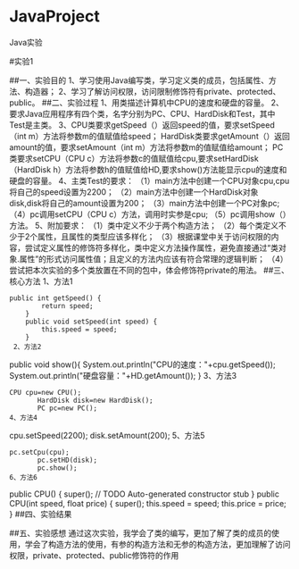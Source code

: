 # JavaProject
Java实验

#实验1

##一、实验目的
1、学习使用Java编写类，学习定义类的成员，包括属性、方法、构造器；
2、学习了解访问权限，访问限制修饰符有private、protected、public。
##二、实验过程
1、用类描述计算机中CPU的速度和硬盘的容量。
2、要求Java应用程序有四个类，名字分别为PC、CPU、HardDisk和Test，其中Test是主类。
3、CPU类要求getSpeed（）返回speed的值，要求setSpeed（int m）方法将参数m的值赋值给speed；
   HardDisk类要求getAmount（）返回amount的值，要求setAmount（int m）方法将参数m的值赋值给amount；
   PC类要求setCPU（CPU c）方法将参数c的值赋值给cpu,要求setHardDisk（HardDisk h）方法将参数h的值赋值给HD,要求show()方法能显示cpu的速度和硬盘的容量。
4、主类Test的要求：
  （1）main方法中创建一个CPU对象cpu,cpu将自己的speed设置为2200；
  （2）main方法中创建一个HardDisk对象disk,disk将自己的amount设置为200；
  （3）main方法中创建一个PC对象pc;
  （4）pc调用setCPU（CPU c）方法，调用时实参是cpu;
  （5）pc调用show（）方法。
5、附加要求：
  （1）类中定义不少于两个构造方法；
  （2）每个类定义不少于2个属性，且属性的类型应该多样化；
  （3）根据课堂中关于访问权限的内容，尝试定义属性的修饰符多样化，类中定义方法操作属性，避免直接通过“类对象.属性”的形式访问属性值；且定义的方法内应该有符合常理的逻辑判断；
  （4）尝试把本次实验的多个类放置在不同的包中，体会修饰符private的用法。
##三、核心方法
1、方法1
```
public int getSpeed() {
		return speed;
	}
	public void setSpeed(int speed) {
		this.speed = speed;
	}
 2、方法2
 ```
 public void show(){
		System.out.println("CPU的速度："+cpu.getSpeed());
		System.out.println("硬盘容量："+HD.getAmount());
	}
 3、方法3
 ```
 CPU cpu=new CPU();
		HardDisk disk=new HardDisk();
		PC pc=new PC();
 4、方法4
 ```
 cpu.setSpeed(2200);
		disk.setAmount(200);
 5、方法5
 ```
 pc.setCpu(cpu);
		pc.setHD(disk);
		pc.show();
 6、方法6
 ```
 public CPU() {
		super();
		// TODO Auto-generated constructor stub
	}
	public CPU(int speed, float price) {
		super();
		this.speed = speed;
		this.price = price;
	}
##四、实验结果

##五、实验感想
  通过这次实验，我学会了类的编写，更加了解了类的成员的使用，学会了构造方法的使用，有参的构造方法和无参的构造方法，更加理解了访问权限，private、protected、public修饰符的作用
